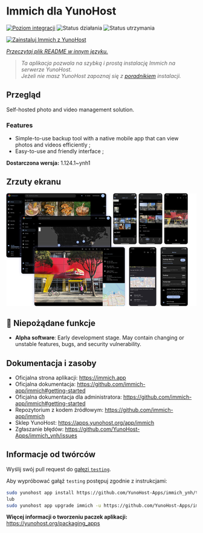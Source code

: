 <!--
To README zostało automatycznie wygenerowane przez <https://github.com/YunoHost/apps/tree/master/tools/readme_generator>
Nie powinno być ono edytowane ręcznie.
-->

# Immich dla YunoHost

[![Poziom integracji](https://apps.yunohost.org/badge/integration/immich)](https://ci-apps.yunohost.org/ci/apps/immich/)
![Status działania](https://apps.yunohost.org/badge/state/immich)
![Status utrzymania](https://apps.yunohost.org/badge/maintained/immich)

[![Zainstaluj Immich z YunoHost](https://install-app.yunohost.org/install-with-yunohost.svg)](https://install-app.yunohost.org/?app=immich)

*[Przeczytaj plik README w innym języku.](./ALL_README.md)*

> *Ta aplikacja pozwala na szybką i prostą instalację Immich na serwerze YunoHost.*  
> *Jeżeli nie masz YunoHost zapoznaj się z [poradnikiem](https://yunohost.org/install) instalacji.*

## Przegląd

Self-hosted photo and video management solution.

### Features

- Simple-to-use backup tool with a native mobile app that can view photos and videos efficiently ;
- Easy-to-use and friendly interface ;


**Dostarczona wersja:** 1.124.1~ynh1

## Zrzuty ekranu

![Zrzut ekranu z Immich](./doc/screenshots/immich-screenshots.png)

## :red_circle: Niepożądane funkcje

- **Alpha software**: Early development stage. May contain changing or unstable features, bugs, and security vulnerability.

## Dokumentacja i zasoby

- Oficjalna strona aplikacji: <https://immich.app>
- Oficjalna dokumentacja: <https://github.com/immich-app/immich#getting-started>
- Oficjalna dokumentacja dla administratora: <https://github.com/immich-app/immich#getting-started>
- Repozytorium z kodem źródłowym: <https://github.com/immich-app/immich>
- Sklep YunoHost: <https://apps.yunohost.org/app/immich>
- Zgłaszanie błędów: <https://github.com/YunoHost-Apps/immich_ynh/issues>

## Informacje od twórców

Wyślij swój pull request do [gałęzi `testing`](https://github.com/YunoHost-Apps/immich_ynh/tree/testing).

Aby wypróbować gałąź `testing` postępuj zgodnie z instrukcjami:

```bash
sudo yunohost app install https://github.com/YunoHost-Apps/immich_ynh/tree/testing --debug
lub
sudo yunohost app upgrade immich -u https://github.com/YunoHost-Apps/immich_ynh/tree/testing --debug
```

**Więcej informacji o tworzeniu paczek aplikacji:** <https://yunohost.org/packaging_apps>
